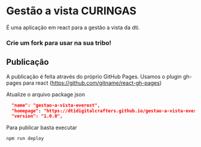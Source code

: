 # Gestão a vista CURINGAS

É uma aplicação em react para a gestão a vista da dti.

### Crie um fork para usar na sua tribo!

## Publicação

A publicação é feita através do próprio GitHub Pages.
Usamos o plugin gh-pages para react (https://github.com/gitname/react-gh-pages)

Atualize o arquivo package json
```json
  "name": "gestao-a-vista-everest",
  "homepage": "https://dtidigitalcrafters.github.io/gestao-a-vista-everest",
  "version": "1.0.0",
```

Para publicar basta executar
```bash
npm run deploy
```
